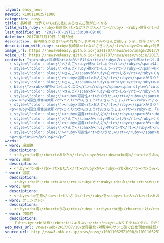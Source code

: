 ```yaml
---
layout: easy_news
newsid: k10011062571000
categories: easy
title: 長崎県　世界でいちばん北にあるさんご礁が白くなる
title_with_ruby: <ruby>長崎県<rt>ながさきけん</rt></ruby>　<ruby>世界<rt>せかい</rt></ruby>でいちばん<ruby>北<rt>きた</rt></ruby>にあるさんご<ruby>礁<rt>しょう</rt></ruby>が<ruby>白<rt>しろ</rt></ruby>くなる
last_modified_at: '2017-07-19T11:30:00+09:00'
datetime: 2017年07月19日 11時30分
description: 長崎県ながさきけんの対馬つしまの海うみのさんご礁しょうは、世界せかいでいちばん北きたにあります。
description_with_ruby: <ruby>長崎県<rt>ながさきけん</rt></ruby>の<ruby>対馬<rt>つしま</rt></ruby>の<ruby>海<rt>うみ</rt></ruby>のさんご<ruby>礁<rt>しょう</rt></ruby>は、<ruby>世界<rt>せかい</rt></ruby>でいちばん<ruby>北<rt>きた</rt></ruby>にあります。
image_url: https://newswebeasy.github.io/ja201707/news/web/image/2017/07/19/k10011062571000.jpg
voice_url: https://newswebeasy.github.io/ja201707/news/easy/voice/2017/07/19/k10011062571000.mp3
contents: "<p><ruby>長崎県<rt>ながさきけん</rt></ruby>の<ruby>対馬<rt>つしま</rt></ruby>の<ruby>海<rt>うみ</rt></ruby>の<span\
  \ style=\"color: blue;\">さんご<ruby>礁<rt>しょう</rt></ruby></span>は、<ruby>世界<rt>せかい</rt></ruby>でいちばん<ruby>北<rt>きた</rt></ruby>にあります。<ruby>国立環境研究所<rt>こくりつかんきょうけんきゅうしょ</rt></ruby>などが<ruby>去年<rt>きょねん</rt></ruby>１２<ruby>月<rt>がつ</rt></ruby>、この<span\
  \ style=\"color: blue;\">さんご<ruby>礁<rt>しょう</rt></ruby></span>を<ruby>調<rt>しら</rt></ruby>べると、３０％の<span\
  \ style=\"color: blue;\">さんご</span>が<ruby>白<rt>しろ</rt></ruby>くなっていることが<ruby>初<rt>はじ</rt></ruby>めてわかりました。<ruby>水<rt>みず</rt></ruby>の<span\
  \ style=\"color: blue;\"><ruby>温度<rt>おんど</rt></ruby></span>が３０°C<ruby>以上<rt>いじょう</rt></ruby>の<ruby>日<rt>ひ</rt></ruby>が<ruby>続<rt>つづ</rt></ruby>くと、<span\
  \ style=\"color: blue;\">さんご</span>の<ruby>中<rt>なか</rt></ruby>の<span style=\"color:\
  \ blue;\"><ruby>植物<rt>しょくぶつ</rt></ruby></span><span style=\"color: blue;\">プランクトン</span>がいなくなって、<span\
  \ style=\"color: blue;\">さんご</span>が<ruby>白<rt>しろ</rt></ruby>くなって<ruby>死<rt>し</rt></ruby>ぬ<span\
  \ style=\"color: blue;\"><ruby>可能性<rt>かのうせい</rt></ruby></span>が<ruby>高<rt>たか</rt></ruby>くなります。</p>\n\
  <p><ruby>国立環境研究所<rt>こくりつかんきょうけんきゅうしょ</rt></ruby>によると、<ruby>対馬<rt>つしま</rt></ruby>の<ruby>近<rt>ちか</rt></ruby>くでは<ruby>去年<rt>きょねん</rt></ruby>の７<ruby>月<rt>がつ</rt></ruby>と８<ruby>月<rt>がつ</rt></ruby>、<ruby>海<rt>うみ</rt></ruby>の<ruby>水<rt>みず</rt></ruby>の<span\
  \ style=\"color: blue;\"><ruby>温度<rt>おんど</rt></ruby></span>が３０°C<ruby>以上<rt>いじょう</rt></ruby>の<ruby>日<rt>ひ</rt></ruby>が<ruby>続<rt>つづ</rt></ruby>きました。</p>\n\
  <p><ruby>国立環境研究所<rt>こくりつかんきょうけんきゅうしょ</rt></ruby>は、「いつもは<ruby>水<rt>みず</rt></ruby>の<span\
  \ style=\"color: blue;\"><ruby>温度<rt>おんど</rt></ruby></span>が<ruby>低<rt>ひく</rt></ruby>い<ruby>北<rt>きた</rt></ruby>の<ruby>海<rt>うみ</rt></ruby>で<span\
  \ style=\"color: blue;\">さんご</span>が<ruby>白<rt>しろ</rt></ruby>くなっていたので<ruby>驚<rt>おどろ</rt></ruby>いています。<ruby>海<rt>うみ</rt></ruby>の<ruby>水<rt>みず</rt></ruby>の<span\
  \ style=\"color: blue;\"><ruby>温度<rt>おんど</rt></ruby></span>が<ruby>高<rt>たか</rt></ruby>い<ruby>日<rt>ひ</rt></ruby>が<ruby>続<rt>つづ</rt></ruby>くと、<span\
  \ style=\"color: blue;\">さんご</span>が<ruby>住<rt>す</rt></ruby>む<ruby>場所<rt>ばしょ</rt></ruby>が<ruby>少<rt>すく</rt></ruby>なくなる<span\
  \ style=\"color: blue;\"><ruby>可能性<rt>かのうせい</rt></ruby></span>があります」と<ruby>話<rt>はな</rt></ruby>しています。</p>\n\
  <p></p>\n<p></p>\n<p></p>"
words:
- word: 珊瑚礁
  descriptions:
  - <ruby><rb>暖</rb><rt>あたた</rt></ruby>かい<ruby><rb>海</rb><rt>うみ</rt></ruby>に、サンゴの<ruby><rb>骨</rb><rt>ほね</rt></ruby>や<ruby><rb>貝</rb><rt>かい</rt></ruby>がらが<ruby><rb>積</rb><rt>つ</rt></ruby>もって、<ruby><rb>島</rb><rt>しま</rt></ruby>のようになったもの。
- word: 珊瑚
  descriptions:
  - <ruby><rb>暖</rb><rt>あたた</rt></ruby>かい<ruby><rb>海</rb><rt>うみ</rt></ruby>にいるサンゴチュウという<ruby><rb>動物</rb><rt>どうぶつ</rt></ruby>が<ruby><rb>群</rb><rt>む</rt></ruby>れをなして、<ruby><rb>海底</rb><rt>かいてい</rt></ruby>の<ruby><rb>岩</rb><rt>いわ</rt></ruby>などにつき、<ruby><rb>木</rb><rt>き</rt></ruby>の<ruby><rb>枝</rb><rt>えだ</rt></ruby>のような<ruby><rb>形</rb><rt>かたち</rt></ruby>に<ruby><rb>成長</rb><rt>せいちょう</rt></ruby>したもの。また、それが<ruby><rb>死</rb><rt>し</rt></ruby>んで<ruby><rb>残</rb><rt>のこ</rt></ruby>った<ruby><rb>骨</rb><rt>ほね</rt></ruby>のようなもの。
- word: 温度
  descriptions:
  - <ruby><rb>熱</rb><rt>あつ</rt></ruby>さや<ruby><rb>冷</rb><rt>つめ</rt></ruby>たさの<ruby><rb>度合</rb><rt>どあ</rt></ruby>いを<ruby><rb>数字</rb><rt>すうじ</rt></ruby>で<ruby><rb>表</rb><rt>あらわ</rt></ruby>したもの。
- word: 植物
  descriptions:
  - <ruby><rb>生物</rb><rt>せいぶつ</rt></ruby>を<ruby><rb>大</rb><rt>おお</rt></ruby>きく<ruby><rb>二</rb><rt>ふた</rt></ruby>つに<ruby><rb>分</rb><rt>わ</rt></ruby>けたときの<ruby><rb>一</rb><rt>ひと</rt></ruby>つで、<ruby><rb>動物</rb><rt>どうぶつ</rt></ruby>に<ruby><rb>対</rb><rt>たい</rt></ruby>するもう<ruby><rb>一</rb><rt>ひと</rt></ruby>つの<ruby><rb>生物</rb><rt>せいぶつ</rt></ruby>。<ruby><rb>木</rb><rt>き</rt></ruby>・<ruby><rb>草</rb><rt>くさ</rt></ruby>・きのこ・<ruby><rb>海藻</rb><rt>かいそう</rt></ruby>など。
- word: プランクトン
  descriptions:
  - <ruby><rb>海</rb><rt>うみ</rt></ruby>・<ruby><rb>池</rb><rt>いけ</rt></ruby>・<ruby><rb>湖</rb><rt>みずうみ</rt></ruby>などの<ruby><rb>水</rb><rt>みず</rt></ruby>にすむ、<ruby><rb>非常</rb><rt>ひじょう</rt></ruby>に<ruby><rb>小</rb><rt>ちい</rt></ruby>さな<ruby><rb>生</rb><rt>い</rt></ruby>き<ruby><rb>物</rb><rt>もの</rt></ruby>。<ruby><rb>魚</rb><rt>さかな</rt></ruby>のえさになる。
- word: 可能性
  descriptions:
  - その<ruby><rb>状態</rb><rt>じょうたい</rt></ruby>になりそうなようす。できそうなようす。
web_news_url: /news/web/2017/07/18/世界最北-対馬沖のサンゴ礁で白化現象初確認/
source_url: http://www3.nhk.or.jp/news/easy/k10011062571000/k10011062571000.html
...
```

